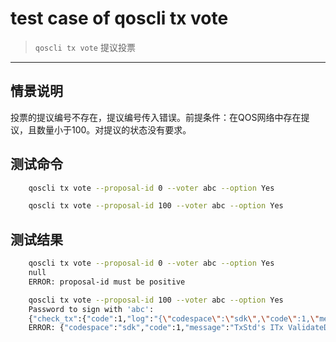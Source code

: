 # test case of qoscli tx vote

> `qoscli tx vote` 提议投票

---

## 情景说明

投票的提议编号不存在，提议编号传入错误。前提条件：在QOS网络中存在提议，且数量小于100。对提议的状态没有要求。

## 测试命令

```bash
    qoscli tx vote --proposal-id 0 --voter abc --option Yes

    qoscli tx vote --proposal-id 100 --voter abc --option Yes
```

## 测试结果

```bash
    qoscli tx vote --proposal-id 0 --voter abc --option Yes
    null
    ERROR: proposal-id must be positive

    qoscli tx vote --proposal-id 100 --voter abc --option Yes
    Password to sign with 'abc':
    {"check_tx":{"code":1,"log":"{\"codespace\":\"sdk\",\"code\":1,\"message\":\"TxStd's ITx ValidateData error:  ERROR:\\nCodespace: gov\\nCode: 603\\nMessage: \\\"unknown proposal 100\\\"\\n\"}","gasWanted":"100000","gasUsed":"1000"},"deliver_tx":{},"hash":"645E8751CE78142AE15CE921FCB3742A1AD60C78238713CC2AE6BB3262B39635","height":"0"}
    ERROR: {"codespace":"sdk","code":1,"message":"TxStd's ITx ValidateData error:  ERROR:\nCodespace: gov\nCode: 603\nMessage: \"unknown proposal 100\"\n"}
```
